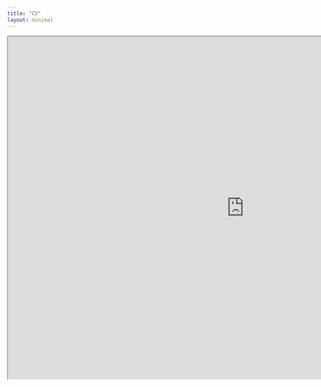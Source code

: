 ```yaml
---
title: "CV"
layout: minimal
---
```


<iframe src="https://drive.google.com/file/d/1tBNxe8XekuRNrQr7GVopEP-7NXJmNMpc/preview" width="1100" height="800"></iframe>
